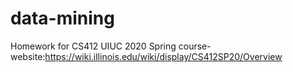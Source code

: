 # data-mining
Homework for CS412 UIUC 2020 Spring
course-website:https://wiki.illinois.edu/wiki/display/CS412SP20/Overview
